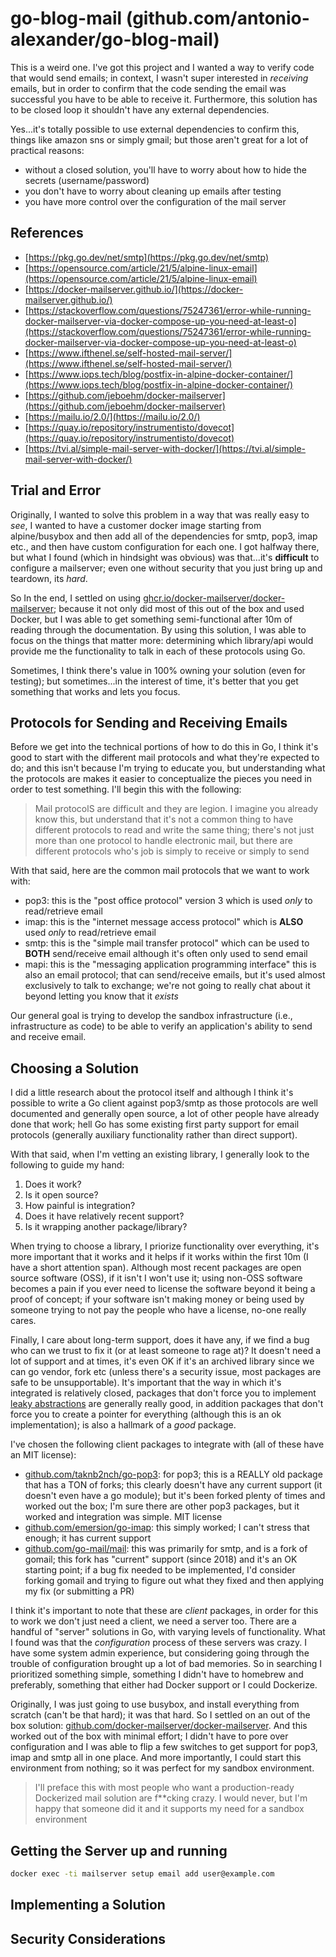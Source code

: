 # go-blog-mail (github.com/antonio-alexander/go-blog-mail)

This is a weird one. I've got this project and I wanted a way to verify code that would send emails; in context, I wasn't super interested in _receiving_ emails, but in order to confirm that the code sending the email was successful you have to be able to receive it. Furthermore, this solution has to be closed loop it shouldn't have any external dependencies.

Yes...it's totally possible to use external dependencies to confirm this, things like amazon sns or simply gmail; but those aren't great for a lot of practical reasons:

- without a closed solution, you'll have to worry about how to hide the secrets (username/password)
- you don't have to worry about cleaning up emails after testing
- you have more control over the configuration of the mail server

## References

- [https://pkg.go.dev/net/smtp](https://pkg.go.dev/net/smtp)
- [https://opensource.com/article/21/5/alpine-linux-email](https://opensource.com/article/21/5/alpine-linux-email)
- [https://docker-mailserver.github.io/](https://docker-mailserver.github.io/)
- [https://stackoverflow.com/questions/75247361/error-while-running-docker-mailserver-via-docker-compose-up-you-need-at-least-o](https://stackoverflow.com/questions/75247361/error-while-running-docker-mailserver-via-docker-compose-up-you-need-at-least-o)
- [https://www.ifthenel.se/self-hosted-mail-server/](https://www.ifthenel.se/self-hosted-mail-server/)
- [https://www.iops.tech/blog/postfix-in-alpine-docker-container/](https://www.iops.tech/blog/postfix-in-alpine-docker-container/)
- [https://github.com/jeboehm/docker-mailserver](https://github.com/jeboehm/docker-mailserver)
- [https://mailu.io/2.0/](https://mailu.io/2.0/)
- [https://quay.io/repository/instrumentisto/dovecot](https://quay.io/repository/instrumentisto/dovecot)
- [https://tvi.al/simple-mail-server-with-docker/](https://tvi.al/simple-mail-server-with-docker/)

## Trial and Error

Originally, I wanted to solve this problem in a way that was really easy to _see_, I wanted to have a customer docker image starting from alpine/busybox and then add all of the dependencies for smtp, pop3, imap etc., and then have custom configuration for each one. I got halfway there, but what I found (which in hindsight was obvious) was that...it's __difficult__ to configure a mailserver; even one without security that you just bring up and teardown, its _hard_.

So In the end, I settled on using [ghcr.io/docker-mailserver/docker-mailserver](https://github.com/docker-mailserver/docker-mailserver/pkgs/container/docker-mailserver); because it not only did most of this out of the box and used Docker, but I was able to get something semi-functional after 10m of reading through the documentation. By using this solution, I was able to focus on the things that matter more: determining which library/api would provide me the functionality to talk in each of these protocols using Go.

Sometimes, I think there's value in 100% owning your solution (even for testing); but sometimes...in the interest of time, it's better that you get something that works and lets you focus.

## Protocols for Sending and Receiving Emails

Before we get into the technical portions of how to do this in Go, I think it's good to start with the different mail protocols and what they're expected to do; and this isn't because I'm trying to educate you, but understanding what the protocols are makes it easier to conceptualize the pieces you need in order to test something. I'll begin this with the following:

> Mail protocolS are difficult and they are legion. I imagine you already know this, but understand that it's not a common thing to have different protocols to read and write the same thing; there's not just more than one protocol to handle electronic mail, but there are different protocols who's job is simply to receive or simply to send

With that said, here are the common mail protocols that we want to work with:

- pop3: this is the "post office protocol" version 3 which is used _only_ to read/retrieve email
- imap: this is the "internet message access protocol" which is __ALSO__ used _only_ to read/retrieve email
- smtp: this is the "simple mail transfer protocol" which can be used to __BOTH__ send/receive email although it's often only used to send email
- mapi: this is the "messaging application programming interface" this is also an email protocol; that can send/receive emails, but it's used almost exclusively to talk to exchange; we're not going to really chat about it beyond letting you know that it _exists_

Our general goal is trying to develop the sandbox infrastructure (i.e., infrastructure as code) to be able to verify an application's ability to send and receive email.

## Choosing a Solution

I did a little research about the protocol itself and although I think it's possible to write a Go client against pop3/smtp as those protocols are well documented and generally open source, a lot of other people have already done that work; hell Go has some existing first party support for email protocols (generally auxiliary functionality rather than direct support).

With that said, when I'm vetting an existing library, I generally look to the following to guide my hand:

1. Does it work?
2. Is it open source?
3. How painful is integration?
4. Does it have relatively recent support?
5. Is it wrapping another package/library?

When trying to choose a library, I priorize functionality over everything, it's more important that it works and it helps if it works within the first 10m (I have a short attention span). Although most recent packages are open source software (OSS), if it isn't I won't use it; using non-OSS software becomes a pain if you ever need to license the software beyond it being a proof of concept; if your software isn't making money or being used by someone trying to not pay the people who have a license, no-one really cares.

Finally, I care about long-term support, does it have any, if we find a bug who can we trust to fix it (or at least someone to rage at)? It doesn't need a lot of support and at times, it's even OK if it's an archived library since we can go vendor, fork etc (unless there's a security issue, most packages are safe to be unsupportable). It's important that the way in which it's integrated is relatively closed, packages that don't force you to implement [leaky abstractions](https://en.wikipedia.org/wiki/Leaky_abstraction) are generally really good, in addition packages that don't force you to create a pointer for everything (although this is an ok implementation); is also a hallmark of a _good_ package.

I've chosen the following client packages to integrate with (all of these have an MIT license):

- [github.com/taknb2nch/go-pop3](https://github.com/taknb2nch/go-pop3): for pop3; this is a REALLY old package that has a TON of forks; this clearly doesn't have any current support (it doesn't even have a go module); but it's been forked plenty of times and worked out the box; I'm sure there are other pop3 packages, but it worked and integration was simple. MIT license
- [github.com/emersion/go-imap](https://github.com/emersion/go-imap): this simply worked; I can't stress that enough; it has current support
- [github.com/go-mail/mail](https://github.com/go-mail/mail): this was primarily for smtp, and is a fork of gomail; this fork has "current" support (since 2018) and it's an OK starting point; if a bug fix needed to be implemented, I'd consider forking gomail and trying to figure out what they fixed and then applying my fix (or submitting a PR)

I think it's important to note that these are _client_ packages, in order for this to work we don't just need a client, we need a server too. There are a handful of "server" solutions in Go, with varying levels of functionality. What I found was that the _configuration_ process of these servers was crazy. I have some system admin experience, but considering going through the trouble of configuration brought up a lot of bad memories. So in searching I prioritized something simple, something I didn't have to homebrew and preferably, something that either had Docker support or I could Dockerize.

Originally, I was just going to use busybox, and install everything from scratch (can't be that hard); it was that hard. So I settled on an out of the box solution: [github.com/docker-mailserver/docker-mailserver](https://github.com/docker-mailserver/docker-mailserver). And this worked out of the box with minimal effort; I didn't have to pore over configuration and I was able to flip a few switches to get support for pop3, imap and smtp all in one place. And more importantly, I could start this environment from nothing; so it was perfect for my sandbox environment.

> I'll preface this with most people who want a production-ready Dockerized mail solution are f**cking crazy. I would never, but I'm happy that someone did it and it supports my need for a sandbox environment

## Getting the Server up and running

```sh
docker exec -ti mailserver setup email add user@example.com
```

## Implementing a Solution

## Security Considerations
